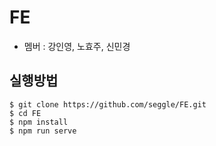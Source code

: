# FE
* 멤버 : 강인영, 노효주, 신민경

## 실행방법

``` 
$ git clone https://github.com/seggle/FE.git
$ cd FE
$ npm install
$ npm run serve
```
